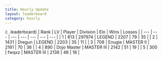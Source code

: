 ```yaml
---
title: Hourly Update
layout: leaderboard
category: hourly
---
```


{: .leaderboard}
| Rank | LV | Player | Division | Elo | Wins | Losses |
| --- | --- | --- | --- | --- | --- | --- |
| <span data-change="0">1</span> | 813 | <span title="ID: 544038">297974</span> | LEGEND | <span data-change="0">2207</span> | <span data-change="0">79</span> | <span data-change="0">35</span> |
| <span data-change="0">2</span> | 1431 | <span title="ID: 337810">Dregun</span> | LEGEND | <span data-change="17">2203</span> | <span data-change="2">35</span> | <span data-change="0">11</span> |
| <span data-change="0">3</span> | 708 | <span title="ID: 623502">Enugie</span> | MASTER II | <span data-change="0">2161</span> | <span data-change="0">70</span> | <span data-change="0">36</span> |
| <span data-change="0">4</span> | 890 | <span title="ID: 431504">Dojo Master</span> | MASTER III | <span data-change="0">2142</span> | <span data-change="0">51</span> | <span data-change="0">19</span> |
| <span data-change="0">5</span> | 300 | <span title="ID: 742416">fwqxz</span> | MASTER III | <span data-change="0">2136</span> | <span data-change="0">46</span> | <span data-change="0">18</span> |